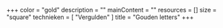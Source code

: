 +++
color = "gold"
description = ""
mainContent = ""
resources = []
size = "square"
technieken = [
  "Vergulden"
]
title = "Gouden letters"
+++
